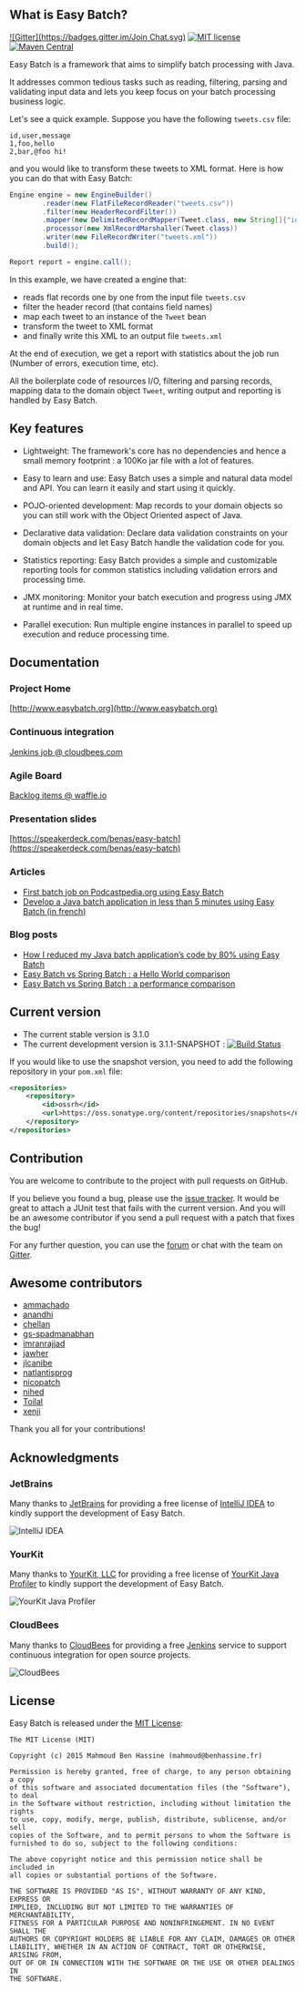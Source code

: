 ## What is Easy Batch?
[![Gitter](https://badges.gitter.im/Join Chat.svg)](https://gitter.im/EasyBatch/easybatch-framework?utm_source=badge&utm_medium=badge&utm_campaign=pr-badge&utm_content=badge)
[![MIT license](http://img.shields.io/badge/license-MIT-brightgreen.svg)](http://opensource.org/licenses/MIT)
[![Maven Central](https://maven-badges.herokuapp.com/maven-central/org.easybatch/easybatch-core/badge.png?style=flat)](http://search.maven.org/#artifactdetails|org.easybatch|easybatch-core|3.1.0|)

Easy Batch is a framework that aims to simplify batch processing with Java.

It addresses common tedious tasks such as reading, filtering, parsing and validating input data and lets you keep focus on your batch processing business logic.

Let's see a quick example. Suppose you have the following `tweets.csv` file:

```
id,user,message
1,foo,hello
2,bar,@foo hi!
```

and you would like to transform these tweets to XML format. Here is how you can do that with Easy Batch:

```java
Engine engine = new EngineBuilder()
        .reader(new FlatFileRecordReader("tweets.csv"))
        .filter(new HeaderRecordFilter())
        .mapper(new DelimitedRecordMapper(Tweet.class, new String[]{"id", "user", "message"}))
        .processor(new XmlRecordMarshaller(Tweet.class))
        .writer(new FileRecordWriter("tweets.xml"))
        .build();

Report report = engine.call();
```

In this example, we have created a engine that:

* reads flat records one by one from the input file `tweets.csv`
* filter the header record (that contains field names)
* map each tweet to an instance of the `Tweet` bean
* transform the tweet to XML format 
* and finally write this XML to an output file `tweets.xml`

At the end of execution, we get a report with statistics about the job run (Number of errors, execution time, etc).

All the boilerplate code of resources I/O, filtering and parsing records, mapping data to the domain object `Tweet`, writing output and reporting
 is handled by Easy Batch.
 
## Key features

 * Lightweight: The framework's core has no dependencies and hence a small memory footprint : a 100Ko jar file with a lot of features.

 * Easy to learn and use: Easy Batch uses a simple and natural data model and API. You can learn it easily and start using it quickly.
 
 * POJO-oriented development: Map records to your domain objects so you can still work with the Object Oriented aspect of Java.

 * Declarative data validation: Declare data validation constraints on your domain objects and let Easy Batch handle the validation code for you.

 * Statistics reporting: Easy Batch provides a simple and customizable reporting tools for common statistics including validation errors and processing time.

 * JMX monitoring: Monitor your batch execution and progress using JMX at runtime and in real time.

 * Parallel execution: Run multiple engine instances in parallel to speed up execution and reduce processing time.

## Documentation

### Project Home
[http://www.easybatch.org](http://www.easybatch.org)

### Continuous integration
[Jenkins job @ cloudbees.com](https://buildhive.cloudbees.com/job/EasyBatch/job/easybatch-framework/)

### Agile Board
[Backlog items @ waffle.io](https://waffle.io/easybatch/easybatch-framework)

### Presentation slides
[https://speakerdeck.com/benas/easy-batch](https://speakerdeck.com/benas/easy-batch)

### Articles
- [First batch job on Podcastpedia.org using Easy Batch](http://www.codingpedia.org/ama/first-batch-job-on-podcastpedia-org-with-easybatch/)
- [Develop a Java batch application in less than 5 minutes using Easy Batch (in french) ](http://benassi.developpez.com/tutoriels/java/developper-batch-easybatch-5-minutes/)

### Blog posts
- [How I reduced my Java batch application’s code by 80% using Easy Batch](http://blog.mahmoud-benhassine.fr/2014/01/21/how-i-reduced-my-java-app-code-by-80%25-using-easy-batch.html)
- [Easy Batch vs Spring Batch : a Hello World comparison](http://blog.mahmoud-benhassine.fr/2014/03/03/spring-batch-vs-easy-batch:-a-hello-world-comparison.html)
- [Easy Batch vs Spring Batch : a performance comparison](http://blog.mahmoud-benhassine.fr/2015/02/15/spring-batch-vs-easy-batch:-a-performance-comparison.html)

## Current version

* The current stable version is 3.1.0
* The current development version is 3.1.1-SNAPSHOT : [![Build Status](https://buildhive.cloudbees.com/job/EasyBatch/job/easybatch-framework/badge/icon)](https://buildhive.cloudbees.com/job/EasyBatch/job/easybatch-framework/)

If you would like to use the snapshot version, you need to add the following repository in your `pom.xml` file:

```xml
<repositories>
    <repository>
        <id>ossrh</id>
        <url>https://oss.sonatype.org/content/repositories/snapshots</url>
    </repository>
</repositories>
```

## Contribution

You are welcome to contribute to the project with pull requests on GitHub.

If you believe you found a bug, please use the [issue tracker](https://github.com/easybatch/easybatch-framework/issues).
It would be great to attach a JUnit test that fails with the current version.
And you will be an awesome contributor if you send a pull request with a patch that fixes the bug!

For any further question, you can use the [forum](https://groups.google.com/d/forum/easy-batch) or chat with the team on [Gitter](https://gitter.im/EasyBatch/easybatch-framework).

## Awesome contributors

* [ammachado](https://github.com/ammachado)
* [anandhi](https://github.com/anandhi)
* [chellan](https://github.com/chellan)
* [gs-spadmanabhan](https://github.com/gs-spadmanabhan)
* [imranrajjad](https://github.com/imranrajjad)
* [jawher](https://github.com/jawher)
* [jlcanibe](https://github.com/jlcanibe)
* [natlantisprog](https://github.com/natlantisprog)
* [nicopatch](https://github.com/nicopatch)
* [nihed](https://github.com/nihed)
* [Toilal](https://github.com/Toilal)
* [xenji](https://github.com/xenji)

Thank you all for your contributions!

## Acknowledgments

### JetBrains

Many thanks to [JetBrains](https://www.jetbrains.com/) for providing a free license of [IntelliJ IDEA](https://www.jetbrains.com/idea/) to kindly support the development of Easy Batch.

![IntelliJ IDEA](https://www.jetbrains.com/idea/docs/logo_intellij_idea.png)

### YourKit

Many thanks to [YourKit, LLC](https://www.yourkit.com/) for providing a free license of [YourKit Java Profiler](https://www.yourkit.com/java/profiler/index.jsp) to kindly support the development of Easy Batch.

![YourKit Java Profiler](https://www.yourkit.com/images/yklogo.png)

### CloudBees

Many thanks to [CloudBees](https://www.cloudbees.com) for providing a free [Jenkins](http://jenkins-ci.org/) service to support continuous integration for open source projects.

![CloudBees](https://www.cloudbees.com/sites/default/files/styles/large/public/Button-Powered-by-CB.png)

## License

Easy Batch is released under the [MIT License](http://opensource.org/licenses/mit-license.php/):

```
The MIT License (MIT)

Copyright (c) 2015 Mahmoud Ben Hassine (mahmoud@benhassine.fr)

Permission is hereby granted, free of charge, to any person obtaining a copy
of this software and associated documentation files (the "Software"), to deal
in the Software without restriction, including without limitation the rights
to use, copy, modify, merge, publish, distribute, sublicense, and/or sell
copies of the Software, and to permit persons to whom the Software is
furnished to do so, subject to the following conditions:

The above copyright notice and this permission notice shall be included in
all copies or substantial portions of the Software.

THE SOFTWARE IS PROVIDED "AS IS", WITHOUT WARRANTY OF ANY KIND, EXPRESS OR
IMPLIED, INCLUDING BUT NOT LIMITED TO THE WARRANTIES OF MERCHANTABILITY,
FITNESS FOR A PARTICULAR PURPOSE AND NONINFRINGEMENT. IN NO EVENT SHALL THE
AUTHORS OR COPYRIGHT HOLDERS BE LIABLE FOR ANY CLAIM, DAMAGES OR OTHER
LIABILITY, WHETHER IN AN ACTION OF CONTRACT, TORT OR OTHERWISE, ARISING FROM,
OUT OF OR IN CONNECTION WITH THE SOFTWARE OR THE USE OR OTHER DEALINGS IN
THE SOFTWARE.
```
